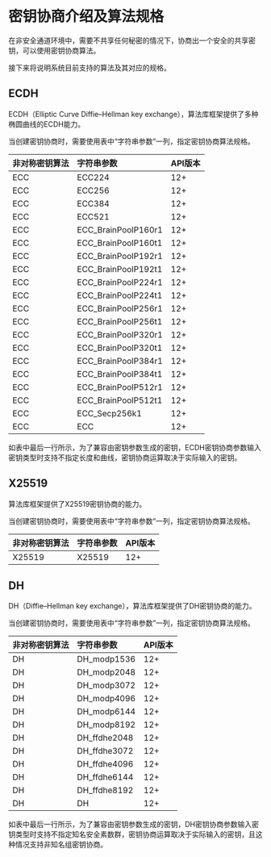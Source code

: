 # 密钥协商介绍及算法规格

在非安全通道环境中，需要不共享任何秘密的情况下，协商出一个安全的共享密钥，可以使用密钥协商算法。

接下来将说明系统目前支持的算法及其对应的规格。

## ECDH

ECDH（Elliptic Curve Diffie–Hellman key exchange），算法库框架提供了多种椭圆曲线的ECDH能力。

当创建密钥协商时，需要使用表中“字符串参数”一列，指定密钥协商算法规格。

| 非对称密钥算法 | 字符串参数 | API版本 |
| :-------- | :-------- | :-------- |
| ECC | ECC224 | 12+ |
| ECC | ECC256 | 12+ |
| ECC | ECC384 | 12+ |
| ECC | ECC521 | 12+ |
| ECC | ECC_BrainPoolP160r1 | 12+ |
| ECC | ECC_BrainPoolP160t1 | 12+ |
| ECC | ECC_BrainPoolP192r1 | 12+ |
| ECC | ECC_BrainPoolP192t1 | 12+ |
| ECC | ECC_BrainPoolP224r1 | 12+ |
| ECC | ECC_BrainPoolP224t1 | 12+ |
| ECC | ECC_BrainPoolP256r1 | 12+ |
| ECC | ECC_BrainPoolP256t1 | 12+ |
| ECC | ECC_BrainPoolP320r1 | 12+ |
| ECC | ECC_BrainPoolP320t1 | 12+ |
| ECC | ECC_BrainPoolP384r1 | 12+ |
| ECC | ECC_BrainPoolP384t1 | 12+ |
| ECC | ECC_BrainPoolP512r1 | 12+ |
| ECC | ECC_BrainPoolP512t1 | 12+ |
| ECC | ECC_Secp256k1 | 12+ |
| ECC | ECC | 12+ |

如表中最后一行所示，为了兼容由密钥参数生成的密钥，ECDH密钥协商参数输入密钥类型时支持不指定长度和曲线，密钥协商运算取决于实际输入的密钥。

## X25519

算法库框架提供了X25519密钥协商的能力。

当创建密钥协商时，需要使用表中“字符串参数”一列，指定密钥协商算法规格。

| 非对称密钥算法 | 字符串参数 | API版本 |
| :-------- | :-------- | :-------- |
| X25519 | X25519 | 12+ |

## DH

DH（Diffie–Hellman key exchange），算法库框架提供了DH密钥协商的能力。

当创建密钥协商时，需要使用表中“字符串参数”一列，指定密钥协商算法规格。

| 非对称密钥算法 | 字符串参数 | API版本 |
| :-------- | :-------- | :-------- |
| DH | DH_modp1536 | 12+ |
| DH | DH_modp2048 | 12+ |
| DH | DH_modp3072 | 12+ |
| DH | DH_modp4096 | 12+ |
| DH | DH_modp6144 | 12+ |
| DH | DH_modp8192 | 12+ |
| DH | DH_ffdhe2048 | 12+ |
| DH | DH_ffdhe3072 | 12+ |
| DH | DH_ffdhe4096 | 12+ |
| DH | DH_ffdhe6144 | 12+ |
| DH | DH_ffdhe8192 | 12+ |
| DH | DH | 12+ |

如表中最后一行所示，为了兼容由密钥参数生成的密钥，DH密钥协商参数输入密钥类型时支持不指定知名安全素数群，密钥协商运算取决于实际输入的密钥，且这种情况支持非知名组密钥协商。
